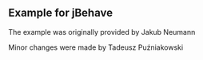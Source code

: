 ## Example for jBehave

The example was originally provided by Jakub Neumann

Minor changes were made by Tadeusz Puźniakowski
